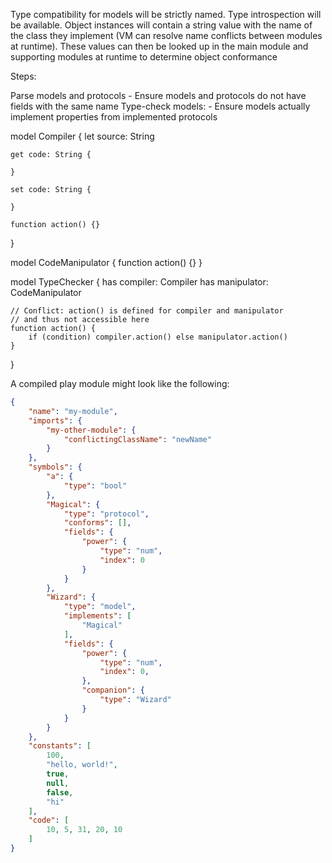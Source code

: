 Type compatibility for models will be strictly named.
Type introspection will be available. Object instances will contain a string value with the name of the class they implement (VM can resolve name conflicts between modules at runtime). These values can then be looked up in the main module and supporting modules at runtime to determine object conformance

Steps:

Parse models and protocols
	- Ensure models and protocols do not have fields with the same name
Type-check models:
	- Ensure models actually implement properties from implemented protocols

model Compiler {
	let source: String

	get code: String {

	}

	set code: String {

	}

	function action() {}
}

model CodeManipulator {
	function action() {}
}

model TypeChecker {
	has compiler: Compiler
	has manipulator: CodeManipulator

	// Conflict: action() is defined for compiler and manipulator
	// and thus not accessible here
	function action() {
		if (condition) compiler.action() else manipulator.action() 
	}
}

A compiled play module might look like the following:

```json
{
	"name": "my-module",
	"imports": {
		"my-other-module": {
			"conflictingClassName": "newName"
		}
	},
	"symbols": {
		"a": {
			"type": "bool"
		},
		"Magical": {
			"type": "protocol",
			"conforms": [],
			"fields": {
				"power": {
					"type": "num",
					"index": 0
				}
			}
		},
		"Wizard": {
			"type": "model",
			"implements": [
				"Magical"
			],
			"fields": {
				"power": {
					"type": "num",
					"index": 0,
				},
				"companion": {
					"type": "Wizard"
				}
			}
		}
	},
	"constants": [
		100,
		"hello, world!",
		true,
		null,
		false,
		"hi"
	],
	"code": [
		10, 5, 31, 20, 10
	]
}
```